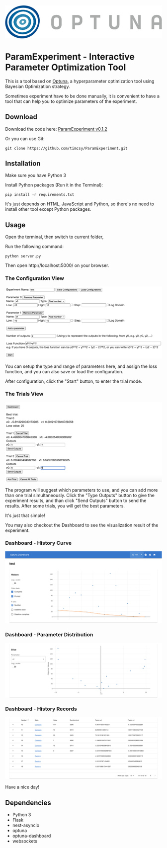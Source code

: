 ![](imgs/optuna-logo.png)

# ParamExperiment - Interactive Parameter Optimization Tool

This is a tool based on [Optuna](https://optuna.org/), a hyperparameter optimization tool using Bayesian Optimization strategy.

Sometimes experiment have to be done manually, it is convenient to have a tool that can help you to optimize parameters of the experiment.

## Download
Download the code here: [ParamExperiment v0.1.2](
https://github.com/timcsy/ParamExperiment/archive/refs/tags/0.1.2.zip)

Or you can use Git:
```
git clone https://github.com/timcsy/ParamExperiment.git
```

## Installation
Make sure you have Python 3

Install Python packages (Run it in the Terminal):
```
pip install -r requirements.txt
```

It's just depends on HTML, JavaScript and Python, so there's no need to install other tool except Python packages.

## Usage
Open the terminal, then switch to current folder,

Run the following command:
```
python server.py
```

Then open http://localhost:5000/ on your browser.

### The Configuration View

![](imgs/config.png)

You can setup the type and range of parameters here, and assign the loss function, and you can also save or load the configuration.

After configuration, click the "Start" button, to enter the trial mode.

### The Trials View

![](imgs/trials.png)

The program will suggest which parameters to use, and you can add more than one trial simultaneously. Click the "Type Outputs" button to give the experiment results, and than click "Send Outputs" button to send the results. After some trials, you will get the best parameters.

It's just that simple!

You may also checkout the Dashboard to see the visualization result of the experiment.

### Dashboard - History Curve

![](imgs/dashboard_1.png)

### Dashboard - Parameter Distribution

![](imgs/dashboard_2.png)

### Dashboard - History Records

![](imgs/dashboard_3.png)

Have a nice day!

## Dependencies
- Python 3
- Flask
- nest-asyncio
- optuna
- optuna-dashboard
- websockets